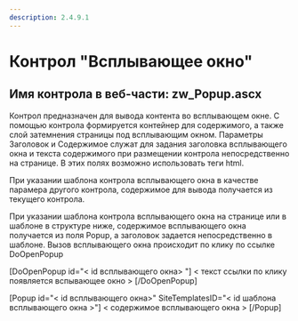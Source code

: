```yaml
---
description: 2.4.9.1
---
```


# Контрол "Всплывающее окно"

## Имя контрола в веб-части: zw\_Popup.ascx

Контрол предназначен для вывода контента во всплывающем окне. С помощью контрола формируется контейнер для содержимого, а также слой затемнения страницы под всплывающим окном. Параметры Заголовок и Содержимое служат для задания заголовка всплывающего окна и текста содержимого при размещении контрола непосредственно на странице. В этих полях возможно использовать теги html.

При указании шаблона контрола всплывающего окна в качестве парамера другого контрола, содержимое для вывода получается из текущего контрола.

При указании шаблона контрола всплывающего окна на странице или в шаблоне в структуре ниже, содержимое всплывающего окна получается из поля Popup, а заголовок задается непосредственно в шаблоне. Вызов всплывающего окна происходит по клику по ссылке DoOpenPopup

\[DoOpenPopup id="&lt; id всплывающего окна&gt; "\] &lt; текст ссылки по клику появляется вспывающее окно &gt; \[/DoOpenPopup\]

\[Popup id="&lt; id всплывающего окна&gt;" SiteTemplatesID="&lt; id шаблона всплывающего окна &gt;"\] &lt; содержимое всплывающего окна &gt; \[/Popup\]

